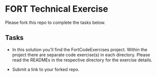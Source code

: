 # FORT Technical Exercise
Please fork this repo to complete the tasks below.

## Tasks

* In this solution you'll find the FortCodeExercises project. Within the project there are separate code exercise(s) in each directory. Please read the READMEs in the respective directory for the exercise details.

* Submit a link to your forked repo. 